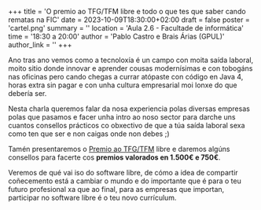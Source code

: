 +++
title = 'O premio ao TFG/TFM libre e todo o que tes que saber cando rematas na FIC'
date = 2023-10-09T18:30:00+02:00
draft = false
poster = 'cartel.png'
summary = ''
location = 'Aula 2.6 - Facultade de informática'
time = '18:30 a 20:00'
author = 'Pablo Castro e Brais Árias (GPUL)'
author_link = ''
+++

Ano tras ano vemos como a tecnoloxía é un campo con moita saída laboral, moito sitio donde innovar e aprender cousas modernísimas e con tobogáns nas oficinas pero cando chegas a currar atópaste con código en Java 4, horas extra sin pagar e con unha cultura empresarial moi lonxe do que debería ser.

Nesta charla queremos falar da nosa experiencia polas diversas empresas polas que pasamos e facer unha intro ao noso sector para darche uns cuantos consellos prácticos co obxectivo de que a túa saída laboral sexa como ten que ser e non caigas onde non debes ;)

Tamén presentaremos o [Premio ao TFG/TFM](https://www.cixug.gal/?page_id=10446) libre e daremos algúns consellos para facerte cos **premios valorados en 1.500€ e 750€**.

Veremos de qué vai iso do software libre, de cómo a idea de compartir coñecemento está a cambiar o mundo e do importante que é para o teu futuro profesional xa que ao final, para as empresas que importan, participar no software libre é o teu novo currículum.
